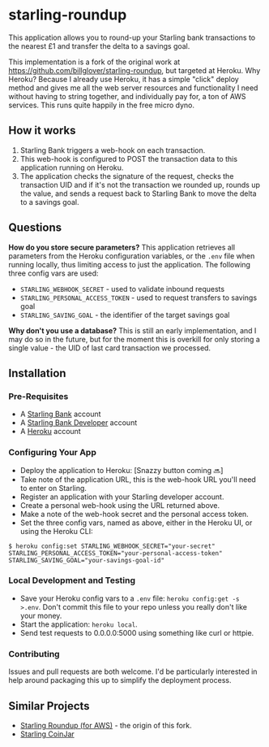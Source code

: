 # starling-roundup

This application allows you to round-up your Starling bank transactions to the nearest £1 and transfer the delta to a savings goal.

This implementation is a fork of the original work at https://github.com/billglover/starling-roundup, but targeted at Heroku. Why Heroku? Because I already use Heroku, it has a simple "click" deploy method and gives me all the web server resources and functionality I need without having to string together, and individually pay for, a ton of AWS services. This runs quite happily in the free micro dyno.

## How it works

1. Starling Bank triggers a web-hook on each transaction.
2. This web-hook is configured to POST the transaction data to this application running on Heroku.
3. The application checks the signature of the request, checks the transaction UID and if it's not the transaction we rounded up, rounds up the value, and sends a request back to Starling Bank to move the delta to a savings goal.


## Questions

**How do you store secure parameters?** This application retrieves all parameters from the Heroku configuration variables, or the `.env` file when running locally, thus limiting access to just the application. The following three config vars are used:

- `STARLING_WEBHOOK_SECRET` - used to validate inbound requests
- `STARLING_PERSONAL_ACCESS_TOKEN` - used to request transfers to savings goal
- `STARLING_SAVING_GOAL` -  the identifier of the target savings goal

**Why don't you use a database?** This is still an early implementation, and I may do so in the future, but for the moment this is overkill for only storing a single value - the UID of last card transaction we processed.

## Installation

### Pre-Requisites

- A [Starling Bank](https://starlingbank.com) account
- A [Starling Bank Developer](https://developer.starlingbank.com) account
- A [Heroku](https://heroku.com) account

### Configuring Your App

- Deploy the application to Heroku: [Snazzy button coming :soon:]
- Take note of the application URL, this is the web-hook URL you'll need to enter on Starling.
- Register an application with your Starling developer account.
- Create a personal web-hook using the URL returned above.
- Make a note of the web-hook secret and the personal access token.
- Set the three config vars, named as above, either in the Heroku UI, or using the Heroku CLI:

```
$ heroku config:set STARLING_WEBHOOK_SECRET="your-secret" STARLING_PERSONAL_ACCESS_TOKEN="your-personal-access-token" STARLING_SAVING_GOAL="your-savings-goal-id"
```

### Local Development and Testing

- Save your Heroku config vars to a `.env` file: `heroku config:get -s  >.env`. Don't commit this file to your repo unless you really don't like your money.
- Start the application: `heroku local`.
- Send test requests to 0.0.0.0:5000 using something like curl or httpie.

### Contributing

Issues and pull requests are both welcome. I'd be particularly interested in help around packaging this up to simplify the deployment process.

## Similar Projects

- [Starling Roundup (for AWS)](https://github.com/billglover/starling-roundup) - the origin of this fork.
- [Starling CoinJar](https://github.com/cooperaj/starling-coinjar)
